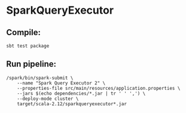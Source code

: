 # SparkQueryExecutor

## Compile:
    sbt test package

## Run pipeline:
    /spark/bin/spark-submit \
        --name "Spark Query Executor 2" \
        --properties-file src/main/resources/application.properties \
        --jars $(echo dependencies/*.jar | tr ' ' ',') \
        --deploy-mode cluster \
        target/scala-2.12/sparkqueryexecutor*.jar

